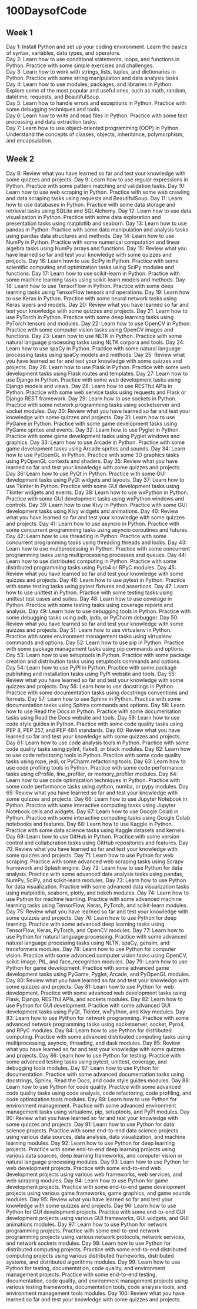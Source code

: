 # 100DaysofCode
## Week 1
Day 1: Install Python and set up your coding environment. Learn the basics of syntax, variables, data types, and operators.
<br>Day 2: Learn how to use conditional statements, loops, and functions in Python. Practice with some simple exercises and challenges.
<br>Day 3: Learn how to work with strings, lists, tuples, and dictionaries in Python. Practice with some string manipulation and data analysis tasks.
<br>Day 4: Learn how to use modules, packages, and libraries in Python. Explore some of the most popular and useful ones, such as math, random, datetime, requests, and BeautifulSoup.
<br>Day 5: Learn how to handle errors and exceptions in Python. Practice with some debugging techniques and tools.
<br>Day 6: Learn how to write and read files in Python. Practice with some text processing and data extraction tasks.
<br>Day 7: Learn how to use object-oriented programming (OOP) in Python. Understand the concepts of classes, objects, inheritance, polymorphism, and encapsulation.
## Week 2
Day 8: Review what you have learned so far and test your knowledge with some quizzes and projects.
Day 9: Learn how to use regular expressions in Python. Practice with some pattern matching and validation tasks.
Day 10: Learn how to use web scraping in Python. Practice with some web crawling and data scraping tasks using requests and BeautifulSoup.
Day 11: Learn how to use databases in Python. Practice with some data storage and retrieval tasks using SQLite and SQLAlchemy.
Day 12: Learn how to use data visualization in Python. Practice with some data exploration and presentation tasks using matplotlib and seaborn.
Day 13: Learn how to use pandas in Python. Practice with some data manipulation and analysis tasks using pandas data structures and methods.
Day 14: Learn how to use NumPy in Python. Practice with some numerical computation and linear algebra tasks using NumPy arrays and functions.
Day 15: Review what you have learned so far and test your knowledge with some quizzes and projects.
Day 16: Learn how to use SciPy in Python. Practice with some scientific computing and optimization tasks using SciPy modules and functions.
Day 17: Learn how to use scikit-learn in Python. Practice with some machine learning tasks using scikit-learn models and methods.
Day 18: Learn how to use TensorFlow in Python. Practice with some deep learning tasks using TensorFlow tensors and operations.
Day 19: Learn how to use Keras in Python. Practice with some neural network tasks using Keras layers and models.
Day 20: Review what you have learned so far and test your knowledge with some quizzes and projects.
Day 21: Learn how to use PyTorch in Python. Practice with some deep learning tasks using PyTorch tensors and modules.
Day 22: Learn how to use OpenCV in Python. Practice with some computer vision tasks using OpenCV images and functions.
Day 23: Learn how to use NLTK in Python. Practice with some natural language processing tasks using NLTK corpora and tools.
Day 24: Learn how to use spaCy in Python. Practice with some natural language processing tasks using spaCy models and methods.
Day 25: Review what you have learned so far and test your knowledge with some quizzes and projects.
Day 26: Learn how to use Flask in Python. Practice with some web development tasks using Flask routes and templates.
Day 27: Learn how to use Django in Python. Practice with some web development tasks using Django models and views.
Day 28: Learn how to use RESTful APIs in Python. Practice with some web service tasks using requests and Flask or Django REST framework.
Day 29: Learn how to use sockets in Python. Practice with some network programming tasks using socketserver and socket modules.
Day 30: Review what you have learned so far and test your knowledge with some quizzes and projects.
Day 31: Learn how to use PyGame in Python. Practice with some game development tasks using PyGame sprites and events.
Day 32: Learn how to use Pyglet in Python. Practice with some game development tasks using Pyglet windows and graphics.
Day 33: Learn how to use Arcade in Python. Practice with some game development tasks using Arcade sprites and sounds.
Day 34: Learn how to use PyOpenGL in Python. Practice with some 3D graphics tasks using PyOpenGL contexts and shaders.
Day 35: Review what you have learned so far and test your knowledge with some quizzes and projects.
Day 36: Learn how to use PyQt in Python. Practice with some GUI development tasks using PyQt widgets and layouts.
Day 37: Learn how to use Tkinter in Python. Practice with some GUI development tasks using Tkinter widgets and events.
Day 38: Learn how to use wxPython in Python. Practice with some GUI development tasks using wxPython windows and controls.
Day 39: Learn how to use Kivy in Python. Practice with some GUI development tasks using Kivy widgets and animations.
Day 40: Review what you have learned so far and test your knowledge with some quizzes and projects.
Day 41: Learn how to use asyncio in Python. Practice with some concurrent programming tasks using asyncio coroutines and futures.
Day 42: Learn how to use threading in Python. Practice with some concurrent programming tasks using threading threads and locks.
Day 43: Learn how to use multiprocessing in Python. Practice with some concurrent programming tasks using multiprocessing processes and queues.
Day 44: Learn how to use distributed computing in Python. Practice with some distributed programming tasks using Pyro4 or RPyC modules.
Day 45: Review what you have learned so far and test your knowledge with some quizzes and projects.
Day 46: Learn how to use pytest in Python. Practice with some testing tasks using pytest fixtures and assertions.
Day 47: Learn how to use unittest in Python. Practice with some testing tasks using unittest test cases and suites.
Day 48: Learn how to use coverage in Python. Practice with some testing tasks using coverage reports and analysis.
Day 49: Learn how to use debugging tools in Python. Practice with some debugging tasks using pdb, ipdb, or PyCharm debugger.
Day 50: Review what you have learned so far and test your knowledge with some quizzes and projects.
Day 51: Learn how to use virtualenv in Python. Practice with some environment management tasks using virtualenv commands and options.
Day 52: Learn how to use pip in Python. Practice with some package management tasks using pip commands and options.
Day 53: Learn how to use setuptools in Python. Practice with some package creation and distribution tasks using setuptools commands and options.
Day 54: Learn how to use PyPI in Python. Practice with some package publishing and installation tasks using PyPI website and tools.
Day 55: Review what you have learned so far and test your knowledge with some quizzes and projects.
Day 56: Learn how to use docstrings in Python. Practice with some documentation tasks using docstrings conventions and formats.
Day 57: Learn how to use Sphinx in Python. Practice with some documentation tasks using Sphinx commands and options.
Day 58: Learn how to use Read the Docs in Python. Practice with some documentation tasks using Read the Docs website and tools.
Day 59: Learn how to use code style guides in Python. Practice with some code quality tasks using PEP 8, PEP 257, and PEP 484 standards.
Day 60: Review what you have learned so far and test your knowledge with some quizzes and projects.
Day 61: Learn how to use code analysis tools in Python. Practice with some code quality tasks using pylint, flake8, or black modules.
Day 62: Learn how to use code refactoring tools in Python. Practice with some code quality tasks using rope, jedi, or PyCharm refactoring tools.
Day 63: Learn how to use code profiling tools in Python. Practice with some code performance tasks using cProfile, line_profiler, or memory_profiler modules.
Day 64: Learn how to use code optimization techniques in Python. Practice with some code performance tasks using cython, numba, or pypy modules.
Day 65: Review what you have learned so far and test your knowledge with some quizzes and projects.
Day 66: Learn how to use Jupyter Notebook in Python. Practice with some interactive computing tasks using Jupyter Notebook cells and widgets.
Day 67: Learn how to use Google Colab in Python. Practice with some interactive computing tasks using Google Colab notebooks and features.
Day 68: Learn how to use Kaggle in Python. Practice with some data science tasks using Kaggle datasets and kernels.
Day 69: Learn how to use GitHub in Python. Practice with some version control and collaboration tasks using GitHub repositories and features.
Day 70: Review what you have learned so far and test your knowledge with some quizzes and projects.
Day 71: Learn how to use Python for web scraping. Practice with some advanced web scraping tasks using Scrapy framework and Splash engine.
Day 72: Learn how to use Python for data analysis. Practice with some advanced data analysis tasks using pandas, NumPy, SciPy, and scikit-learn modules.
Day 73: Learn how to use Python for data visualization. Practice with some advanced data visualization tasks using matplotlib, seaborn, plotly, and bokeh modules.
Day 74: Learn how to use Python for machine learning. Practice with some advanced machine learning tasks using TensorFlow, Keras, PyTorch, and scikit-learn modules.
Day 75: Review what you have learned so far and test your knowledge with some quizzes and projects.
Day 76: Learn how to use Python for deep learning. Practice with some advanced deep learning tasks using TensorFlow, Keras, PyTorch, and OpenCV modules.
Day 77: Learn how to use Python for natural language processing. Practice with some advanced natural language processing tasks using NLTK, spaCy, gensim, and transformers modules.
Day 78: Learn how to use Python for computer vision. Practice with some advanced computer vision tasks using OpenCV, scikit-image, PIL, and face_recognition modules.
Day 79: Learn how to use Python for game development. Practice with some advanced game development tasks using PyGame, Pyglet, Arcade, and PyOpenGL modules.
Day 80: Review what you have learned so far and test your knowledge with some quizzes and projects.
Day 81: Learn how to use Python for web development. Practice with some advanced web development tasks using Flask, Django, RESTful APIs, and sockets modules.
Day 82: Learn how to use Python for GUI development. Practice with some advanced GUI development tasks using PyQt, Tkinter, wxPython, and Kivy modules.
Day 83: Learn how to use Python for network programming. Practice with some advanced network programming tasks using socketserver, socket, Pyro4, and RPyC modules.
Day 84: Learn how to use Python for distributed computing. Practice with some advanced distributed computing tasks using multiprocessing, asyncio, threading, and dask modules.
Day 85: Review what you have learned so far and test your knowledge with some quizzes and projects.
Day 86: Learn how to use Python for testing. Practice with some advanced testing tasks using pytest, unittest, coverage, and debugging tools modules.
Day 87: Learn how to use Python for documentation. Practice with some advanced documentation tasks using docstrings, Sphinx, Read the Docs, and code style guides modules.
Day 88: Learn how to use Python for code quality. Practice with some advanced code quality tasks using code analysis, code refactoring, code profiling, and code optimization tools modules.
Day 89: Learn how to use Python for environment management. Practice with some advanced environment management tasks using virtualenv, pip, setuptools, and PyPI modules.
Day 90: Review what you have learned so far and test your knowledge with some quizzes and projects.
Day 91: Learn how to use Python for data science projects. Practice with some end-to-end data science projects using various data sources, data analysis, data visualization, and machine learning modules.
Day 92: Learn how to use Python for deep learning projects. Practice with some end-to-end deep learning projects using various data sources, deep learning frameworks, and computer vision or natural language processing modules.
Day 93: Learn how to use Python for web development projects. Practice with some end-to-end web development projects using various web frameworks, web services, and web scraping modules.
Day 94: Learn how to use Python for game development projects. Practice with some end-to-end game development projects using various game frameworks, game graphics, and game sounds modules.
Day 95: Review what you have learned so far and test your knowledge with some quizzes and projects.
Day 96: Learn how to use Python for GUI development projects. Practice with some end-to-end GUI development projects using various GUI frameworks, GUI widgets, and GUI animations modules.
Day 97: Learn how to use Python for network programming projects. Practice with some end-to-end network programming projects using various network protocols, network services, and network sockets modules.
Day 98: Learn how to use Python for distributed computing projects. Practice with some end-to-end distributed computing projects using various distributed frameworks, distributed systems, and distributed algorithms modules.
Day 99: Learn how to use Python for testing, documentation, code quality, and environment management projects. Practice with some end-to-end testing, documentation, code quality, and environment management projects using various testing frameworks, documentation tools, code analysis tools, and environment management tools modules.
Day 100: Review what you have learned so far and test your knowledge with some quizzes and projects.
